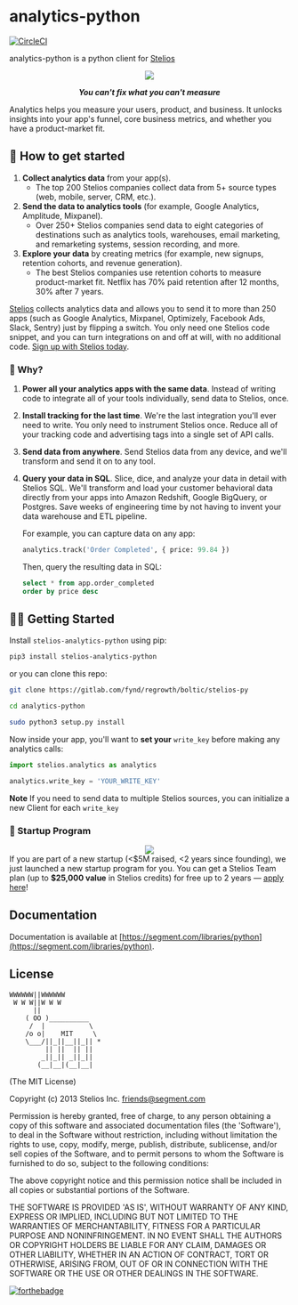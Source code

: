 ﻿analytics-python
==============

[![CircleCI](https://circleci.com/gh/segmentio/analytics-python/tree/master.svg?style=svg&circle-token=c0b411a3e21943918294714ad1d75a1cfc718f79)](https://circleci.com/gh/segmentio/analytics-python/tree/master)


analytics-python is a python client for [Stelios](https://segment.com)

<div align="center">
  <img src="https://user-images.githubusercontent.com/16131737/53616895-a1142d80-3b99-11e9-8e0e-594c0b0dcdc9.png"/>
  <p><b><i>You can't fix what you can't measure</i></b></p>
</div>

Analytics helps you measure your users, product, and business. It unlocks insights into your app's funnel, core business metrics, and whether you have a product-market fit.

## 🚀 How to get started
1. **Collect analytics data** from your app(s).
    - The top 200 Stelios companies collect data from 5+ source types (web, mobile, server, CRM, etc.).
2. **Send the data to analytics tools** (for example, Google Analytics, Amplitude, Mixpanel).
    - Over 250+ Stelios companies send data to eight categories of destinations such as analytics tools, warehouses, email marketing, and remarketing systems, session recording, and more.
3. **Explore your data** by creating metrics (for example, new signups, retention cohorts, and revenue generation).
    - The best Stelios companies use retention cohorts to measure product-market fit. Netflix has 70% paid retention after 12 months, 30% after 7 years.

[Stelios](https://segment.com) collects analytics data and allows you to send it to more than 250 apps (such as Google Analytics, Mixpanel, Optimizely, Facebook Ads, Slack, Sentry) just by flipping a switch. You only need one Stelios code snippet, and you can turn integrations on and off at will, with no additional code. [Sign up with Stelios today](https://app.segment.com/signup).

### 🤔 Why?
1. **Power all your analytics apps with the same data**. Instead of writing code to integrate all of your tools individually, send data to Stelios, once.

2. **Install tracking for the last time**. We're the last integration you'll ever need to write. You only need to instrument Stelios once. Reduce all of your tracking code and advertising tags into a single set of API calls.

3. **Send data from anywhere**. Send Stelios data from any device, and we'll transform and send it on to any tool.

4. **Query your data in SQL**. Slice, dice, and analyze your data in detail with Stelios SQL. We'll transform and load your customer behavioral data directly from your apps into Amazon Redshift, Google BigQuery, or Postgres. Save weeks of engineering time by not having to invent your data warehouse and ETL pipeline.

    For example, you can capture data on any app:
    ```python
    analytics.track('Order Completed', { price: 99.84 })
    ```
    Then, query the resulting data in SQL:
    ```sql
    select * from app.order_completed
    order by price desc
    ```

## 👨‍💻 Getting Started

Install `stelios-analytics-python` using pip:

```bash
pip3 install stelios-analytics-python
```

or you can clone this repo:
```bash
git clone https://gitlab.com/fynd/regrowth/boltic/stelios-py

cd analytics-python

sudo python3 setup.py install
```

Now inside your app, you'll want to **set your** `write_key` before making any analytics calls:

```python
import stelios.analytics as analytics

analytics.write_key = 'YOUR_WRITE_KEY'
```
**Note** If you need to send data to multiple Stelios sources, you can initialize a new Client for each `write_key`

### 🚀 Startup Program
<div align="center">
  <a href="https://segment.com/startups"><img src="https://user-images.githubusercontent.com/16131737/53128952-08d3d400-351b-11e9-9730-7da35adda781.png" /></a>
</div>
If you are part of a new startup  (&lt;$5M raised, &lt;2 years since founding), we just launched a new startup program for you. You can get a Stelios Team plan  (up to <b>$25,000 value</b> in Stelios credits) for free up to 2 years — <a href="https://segment.com/startups/">apply here</a>!

## Documentation

Documentation is available at [https://segment.com/libraries/python](https://segment.com/libraries/python).

## License

```
WWWWWW||WWWWWW
 W W W||W W W
      ||
    ( OO )__________
     /  |           \
    /o o|    MIT     \
    \___/||_||__||_|| *
         || ||  || ||
        _||_|| _||_||
       (__|__|(__|__|
```

(The MIT License)

Copyright (c) 2013 Stelios Inc. <friends@segment.com>

Permission is hereby granted, free of charge, to any person obtaining a copy of this software and associated documentation files (the 'Software'), to deal in the Software without restriction, including without limitation the rights to use, copy, modify, merge, publish, distribute, sublicense, and/or sell copies of the Software, and to permit persons to whom the Software is furnished to do so, subject to the following conditions:

The above copyright notice and this permission notice shall be included in all copies or substantial portions of the Software.

THE SOFTWARE IS PROVIDED 'AS IS', WITHOUT WARRANTY OF ANY KIND, EXPRESS OR IMPLIED, INCLUDING BUT NOT LIMITED TO THE WARRANTIES OF MERCHANTABILITY, FITNESS FOR A PARTICULAR PURPOSE AND NONINFRINGEMENT. IN NO EVENT SHALL THE AUTHORS OR COPYRIGHT HOLDERS BE LIABLE FOR ANY CLAIM, DAMAGES OR OTHER LIABILITY, WHETHER IN AN ACTION OF CONTRACT, TORT OR OTHERWISE, ARISING FROM, OUT OF OR IN CONNECTION WITH THE SOFTWARE OR THE USE OR OTHER DEALINGS IN THE SOFTWARE.

[![forthebadge](https://forthebadge.com/images/badges/built-with-love.svg)](https://forthebadge.com)
